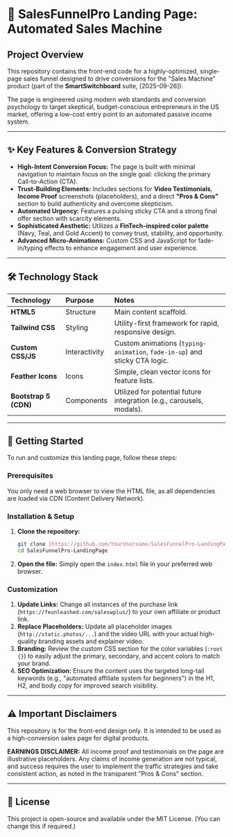  # 🚀 SalesFunnelPro Landing Page: Automated Sales Machine

## Project Overview

This repository contains the front-end code for a highly-optimized, single-page sales funnel designed to drive conversions for the "Sales Machine" product (part of the **SmartSwitchboard** suite, [2025-09-26]).

The page is engineered using modern web standards and conversion psychology to target skeptical, budget-conscious entrepreneurs in the US market, offering a low-cost entry point to an automated passive income system.

---

## ✨ Key Features & Conversion Strategy

* **High-Intent Conversion Focus:** The page is built with minimal navigation to maintain focus on the single goal: clicking the primary Call-to-Action (CTA).
* **Trust-Building Elements:** Includes sections for **Video Testimonials**, **Income Proof** screenshots (placeholders), and a direct **"Pros & Cons"** section to build authenticity and overcome skepticism.
* **Automated Urgency:** Features a pulsing sticky CTA and a strong final offer section with scarcity elements.
* **Sophisticated Aesthetic:** Utilizes a **FinTech-inspired color palette** (Navy, Teal, and Gold Accent) to convey trust, stability, and opportunity.
* **Advanced Micro-Animations:** Custom CSS and JavaScript for fade-in/typing effects to enhance engagement and user experience.

---

## 🛠️ Technology Stack

| Technology | Purpose | Notes |
| :--- | :--- | :--- |
| **HTML5** | Structure | Main content scaffold. |
| **Tailwind CSS** | Styling | Utility-first framework for rapid, responsive design. |
| **Custom CSS/JS** | Interactivity | Custom animations (`typing-animation`, `fade-in-up`) and sticky CTA logic. |
| **Feather Icons** | Icons | Simple, clean vector icons for feature lists. |
| **Bootstrap 5 (CDN)** | Components | Utilized for potential future integration (e.g., carousels, modals). |

---

## 🚀 Getting Started

To run and customize this landing page, follow these steps:

### Prerequisites

You only need a web browser to view the HTML file, as all dependencies are loaded via CDN (Content Delivery Network).

### Installation & Setup

1.  **Clone the repository:**
    ```bash
    git clone [https://github.com/YourUsername/SalesFunnelPro-LandingPage.git](https://github.com/YourUsername/SalesFunnelPro-LandingPage.git)
    cd SalesFunnelPro-LandingPage
    ```

2.  **Open the file:**
    Simply open the `index.html` file in your preferred web browser.

### Customization

1.  **Update Links:** Change all instances of the purchase link (`https://feunleashed.com/saleswplus/`) to your own affiliate or product link.
2.  **Replace Placeholders:** Update all placeholder images (`http://static.photos/...`) and the video URL with your actual high-quality branding assets and explainer video.
3.  **Branding:** Review the custom CSS section for the color variables (`:root {}`) to easily adjust the primary, secondary, and accent colors to match your brand.
4.  **SEO Optimization:** Ensure the content uses the targeted long-tail keywords (e.g., "automated affiliate system for beginners") in the H1, H2, and body copy for improved search visibility.

---

## ⚠️ Important Disclaimers

This repository is for the front-end design only. It is intended to be used as a high-conversion sales page for digital products.

**EARNINGS DISCLAIMER:** All income proof and testimonials on the page are illustrative placeholders. Any claims of income generation are not typical, and success requires the user to implement the traffic strategies and take consistent action, as noted in the transparent "Pros & Cons" section.

---

## 📝 License

This project is open-source and available under the MIT License. (You can change this if required.)
